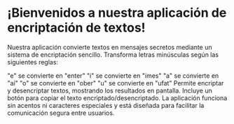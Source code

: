 <h1>¡Bienvenidos a nuestra aplicación de encriptación de textos!</h1>

Nuestra aplicación convierte textos en mensajes secretos mediante un sistema de encriptación sencillo. Transforma letras minúsculas según las siguientes reglas:

"e" se convierte en "enter"
"i" se convierte en "imes"
"a" se convierte en "ai"
"o" se convierte en "ober"
"u" se convierte en "ufat"
Permite encriptar y desencriptar textos, mostrando los resultados en pantalla. Incluye un botón para copiar el texto encriptado/desencriptado. La aplicación funciona sin acentos ni caracteres especiales y está diseñada para facilitar la comunicación segura entre usuarios.
